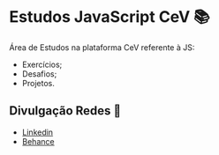 # Estudos JavaScript CeV :books:

Área de Estudos na plataforma CeV referente à JS:
 - Exercícios;
 - Desafios;
 - Projetos.

## Divulgação Redes :newspaper:
 - [Linkedin](https://www.linkedin.com/in/kener-branco/)
 - [Behance](https://www.behance.net/kenerbranco)
